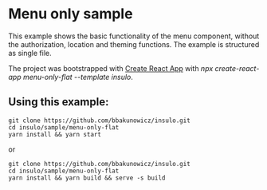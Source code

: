# Menu only sample

This example shows the basic functionality of the menu component, without the authorization, location and theming functions. The example is structured as single file.

The project was bootstrapped with [Create React App](https://github.com/facebook/create-react-app) with *npx create-react-app menu-only-flat --template insulo*.


## Using this example:
```
git clone https://github.com/bbakunowicz/insulo.git
cd insulo/sample/menu-only-flat
yarn install && yarn start
```
or
```
git clone https://github.com/bbakunowicz/insulo.git
cd insulo/sample/menu-only-flat
yarn install && yarn build && serve -s build
```
